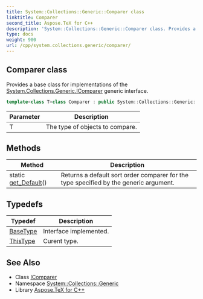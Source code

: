 ```yaml
---
title: System::Collections::Generic::Comparer class
linktitle: Comparer
second_title: Aspose.TeX for C++
description: 'System::Collections::Generic::Comparer class. Provides a base class for implementations of the System.Collections.Generic.IComparer generic interface in C++.'
type: docs
weight: 900
url: /cpp/system.collections.generic/comparer/
---
```

## Comparer class


Provides a base class for implementations of the [System.Collections.Generic.IComparer](../icomparer/) generic interface.

```cpp
template<class T>class Comparer : public System::Collections::Generic::IComparer<T>
```


| Parameter | Description |
| --- | --- |
| T | The type of objects to compare. |
## Methods

| Method | Description |
| --- | --- |
| static [get_Default](./get_default/)() | Returns a default sort order comparer for the type specified by the generic argument. |
## Typedefs

| Typedef | Description |
| --- | --- |
| [BaseType](./basetype/) | Interface implemented. |
| [ThisType](./thistype/) | Curent type. |

## See Also

* Class [IComparer](../icomparer/)
* Namespace [System::Collections::Generic](../)
* Library [Aspose.TeX for C++](../../)
